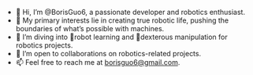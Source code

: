 - 👋 Hi, I’m @BorisGuo6, a passionate developer and robotics enthusiast.
- 👀 My primary interests lie in creating true robotic life, pushing the boundaries of what’s possible with machines.
- 🌱 I’m diving into 🤖robot learning and 🦾dexterous manipulation for robotics projects.
- 💞️ I’m open to collaborations on robotics-related projects.
- 📫 Feel free to reach me at borisguo6@gmail.com.

<!---
BorisGuo6/BorisGuo6 is a ✨ special ✨ repository because its `README.md` (this file) appears on your GitHub profile.
You can click the Preview link to take a look at your changes.
--->
